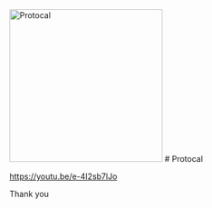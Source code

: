 <img width="270" alt="Protocal" src="https://user-images.githubusercontent.com/3993516/113958660-abf71d00-984b-11eb-9a19-9638036cd0bd.png">
# Protocal

https://youtu.be/e-4I2sb7lJo

Thank you
